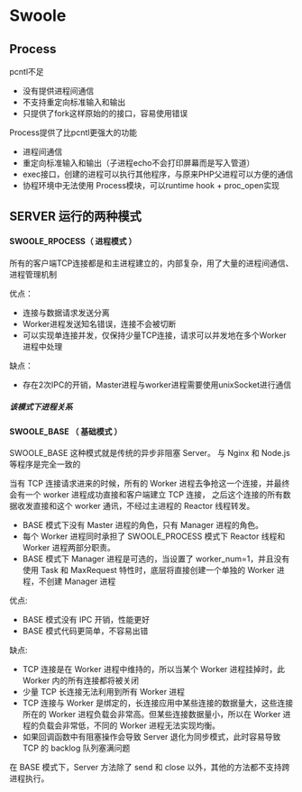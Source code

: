 Swoole
==

## Process
pcntl不足
- 没有提供进程间通信
- 不支持重定向标准输入和输出
- 只提供了fork这样原始的的接口，容易使用错误

Process提供了比pcntl更强大的功能
- 进程间通信
- 重定向标准输入和输出（子进程echo不会打印屏幕而是写入管道）
- exec接口，创建的进程可以执行其他程序，与原来PHP父进程可以方便的通信
- 协程环境中无法使用 Process模块，可以runtime hook + proc_open实现



## SERVER 运行的两种模式

#### SWOOLE_RPOCESS（ 进程模式 ）
所有的客户端TCP连接都是和主进程建立的，内部复杂，用了大量的进程间通信、进程管理机制

优点：
- 连接与数据请求发送分离
- Worker进程发送知名错误，连接不会被切断
- 可以实现单连接并发，仅保持少量TCP连接，请求可以并发地在多个Worker进程中处理

缺点：
- 存在2次IPC的开销，Master进程与worker进程需要使用unixSocket进行通信

##### 该模式下进程关系



#### SWOOLE_BASE （ 基础模式 ）
SWOOLE_BASE 这种模式就是传统的异步非阻塞 Server。
与 Nginx 和 Node.js 等程序是完全一致的

当有 TCP 连接请求进来的时候，所有的 Worker 进程去争抢这一个连接，并最终会有一个 worker 进程成功直接和客户端建立 TCP 连接，
之后这个连接的所有数据收发直接和这个 worker 通讯，不经过主进程的 Reactor 线程转发。
- BASE 模式下没有 Master 进程的角色，只有 Manager 进程的角色。
- 每个 Worker 进程同时承担了 SWOOLE_PROCESS 模式下 Reactor 线程和 Worker 进程两部分职责。
- BASE 模式下 Manager 进程是可选的，当设置了 worker_num=1，并且没有使用 Task 和 MaxRequest 特性时，底层将直接创建一个单独的 Worker 进程，不创建 Manager 进程

优点:
- BASE 模式没有 IPC 开销，性能更好
- BASE 模式代码更简单，不容易出错

缺点:
- TCP 连接是在 Worker 进程中维持的，所以当某个 Worker 进程挂掉时，此 Worker 内的所有连接都将被关闭
- 少量 TCP 长连接无法利用到所有 Worker 进程
- TCP 连接与 Worker 是绑定的，长连接应用中某些连接的数据量大，这些连接所在的 Worker 进程负载会非常高。但某些连接数据量小，所以在 Worker 进程的负载会非常低，不同的 Worker 进程无法实现均衡。
- 如果回调函数中有阻塞操作会导致 Server 退化为同步模式，此时容易导致 TCP 的 backlog 队列塞满问题

在 BASE 模式下，Server 方法除了 send 和 close 以外，其他的方法都不支持跨进程执行。







